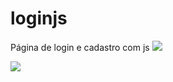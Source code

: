 # loginjs
Página de login e cadastro com js
<img src="https://cdn.discordapp.com/attachments/861759647370313768/889671422622969856/Screenshot_366.png">

<img src="https://cdn.discordapp.com/attachments/861759647370313768/889671423898030080/Screenshot_367.png">
